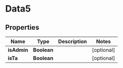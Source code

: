 
# Data5

## Properties
Name | Type | Description | Notes
------------ | ------------- | ------------- | -------------
**isAdmin** | **Boolean** |  |  [optional]
**isTa** | **Boolean** |  |  [optional]



